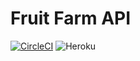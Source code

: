 # Fruit Farm API

[![CircleCI](https://circleci.com/gh/MarceloBerlitz/fruit-farm-api.svg?style=svg)](https://circleci.com/gh/MarceloBerlitz/fruit-farm-api)  ![Heroku](http://heroku-badge.herokuapp.com/?app=heroku-badge&root=groups)
